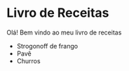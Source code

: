 
# Livro de Receitas

Olá! Bem vindo ao meu livro de receitas

- Strogonoff de frango
- Pavê 
- Churros